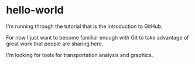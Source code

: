 # hello-world
I'm running through the tutorial that is the introduction to GitHub. 

For now I just want to become familiar enough with Git to take advantage of great work that people are sharing here. 

I'm looking for tools for transportation analysis and graphics.
